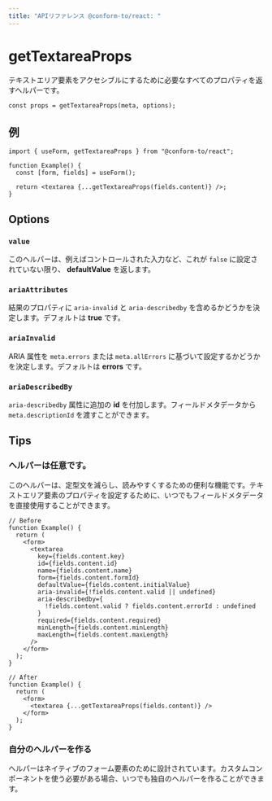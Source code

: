 ```yaml
---
title: "APIリファレンス @conform-to/react: "
---
```


# getTextareaProps

テキストエリア要素をアクセシブルにするために必要なすべてのプロパティを返すヘルパーです。

```tsx
const props = getTextareaProps(meta, options);
```

## 例

```tsx
import { useForm, getTextareaProps } from "@conform-to/react";

function Example() {
  const [form, fields] = useForm();

  return <textarea {...getTextareaProps(fields.content)} />;
}
```

## Options

### `value`

このヘルパーは、例えばコントロールされた入力など、これが `false` に設定されていない限り、 **defaultValue** を返します。

### `ariaAttributes`

結果のプロパティに `aria-invalid` と `aria-describedby` を含めるかどうかを決定します。デフォルトは **true** です。

### `ariaInvalid`

ARIA 属性を `meta.errors` または `meta.allErrors` に基づいて設定するかどうかを決定します。デフォルトは **errors** です。

### `ariaDescribedBy`

`aria-describedby` 属性に追加の **id** を付加します。フィールドメタデータから `meta.descriptionId` を渡すことができます。

## Tips

### ヘルパーは任意です。

このヘルパーは、定型文を減らし、読みやすくするための便利な機能です。テキストエリア要素のプロパティを設定するために、いつでもフィールドメタデータを直接使用することができます。

```tsx
// Before
function Example() {
  return (
    <form>
      <textarea
        key={fields.content.key}
        id={fields.content.id}
        name={fields.content.name}
        form={fields.content.formId}
        defaultValue={fields.content.initialValue}
        aria-invalid={!fields.content.valid || undefined}
        aria-describedby={
          !fields.content.valid ? fields.content.errorId : undefined
        }
        required={fields.content.required}
        minLength={fields.content.minLength}
        maxLength={fields.content.maxLength}
      />
    </form>
  );
}

// After
function Example() {
  return (
    <form>
      <textarea {...getTextareaProps(fields.content)} />
    </form>
  );
}
```

### 自分のヘルパーを作る

ヘルパーはネイティブのフォーム要素のために設計されています。カスタムコンポーネントを使う必要がある場合、いつでも独自のヘルパーを作ることができます。
